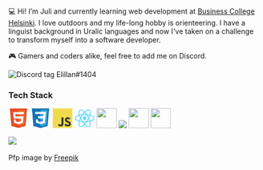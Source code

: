 💻 Hi! I’m Juli and currently learning web development at [Business College Helsinki](https://en.bc.fi/). I love outdoors and my life-long hobby is orienteering. I have a linguist background in Uralic languages and now I've taken on a challenge to transform myself into a software developer.

<!--<img src="https://img.shields.io/badge/Discord-Elillan%231404-%235865F2"/>-->
🎮 Gamers and coders alike, feel free to add me on Discord.  

![Discord tag Elillan#1404](https://dcbadge.vercel.app/api/shield/146682053314871297?style=flat-square)

### Tech Stack

<a href="https://developer.mozilla.org/en-US/docs/Web/HTML" target="_blank"><img src="https://raw.githubusercontent.com/devicons/devicon/master/icons/html5/html5-original.svg" alt="HTML5 icon" width=40 height=40></a>
<a href="https://developer.mozilla.org/en-US/docs/Web/CSS" target="_blank"><img src="https://raw.githubusercontent.com/devicons/devicon/master/icons/css3/css3-original.svg" alt="CSS3 icon" width=40 height=40></a>
<a href="https://developer.mozilla.org/en-US/docs/Web/javascript" target="_blank"><img src="https://raw.githubusercontent.com/devicons/devicon/master/icons/javascript/javascript-original.svg" alt="JavaScript icon" width=40 height=40></a>
<a href="https://react.dev/" target="_blank"><img src="https://raw.githubusercontent.com/devicons/devicon/1119b9f84c0290e0f0b38982099a2bd027a48bf1/icons/react/react-original.svg" alt="Reactjs icon" width=40 height=40></a>
<a href="https://www.php.net/" target="_blank"><img src="https://cdn.jsdelivr.net/gh/devicons/devicon/icons/php/php-plain.svg" width=40 height=40></a>
<a href="https://symfony.com/" target="_blank"><img src="https://img.shields.io/badge/Symfony-000000?style=for-the-badge&logo=Symfony&logoColor=white"/></a>
<a href="https://www.drupal.org/" target="_blank"><img src="https://cdn.jsdelivr.net/gh/devicons/devicon/icons/drupal/drupal-original-wordmark.svg" width=40 height=40 /></a>
<a href="https://www.mysql.com/" target="_blank"><img src="https://cdn.jsdelivr.net/gh/devicons/devicon/icons/mysql/mysql-original-wordmark.svg" width=40 height=40 /></a>

<!--
### My Github Stats


<img src="https://github-readme-stats.vercel.app/api?username=julilan&hide=contribs&count_private=true&show_icons=true&theme=react&hide_title=true&rank_icon=github&text_bold=false&line_height=25">-->
<img src="https://github-readme-stats.vercel.app/api/top-langs/?username=julilan&theme=react&hide=Dockerfile&layout=compact">

Pfp image by [Freepik](https://www.freepik.com/free-ai-image/cute-cat-library_82550966.htm#fromView=search&term=cat+drawing&track=ais_ai_generated&regularType=ai&page=1&position=44&uuid=bfa7be49-7c84-4f4b-8b59-9add2b29b1d8)

<!-- ![](https://komarev.com/ghpvc/?username=julilan&color=blue) -->
